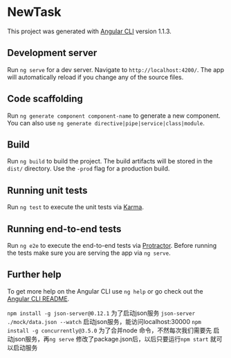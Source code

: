 # NewTask

This project was generated with [Angular CLI](https://github.com/angular/angular-cli) version 1.1.3.

## Development server

Run `ng serve` for a dev server. Navigate to `http://localhost:4200/`. The app will automatically reload if you change any of the source files.

## Code scaffolding

Run `ng generate component component-name` to generate a new component. You can also use `ng generate directive|pipe|service|class|module`.

## Build

Run `ng build` to build the project. The build artifacts will be stored in the `dist/` directory. Use the `-prod` flag for a production build.

## Running unit tests

Run `ng test` to execute the unit tests via [Karma](https://karma-runner.github.io).

## Running end-to-end tests

Run `ng e2e` to execute the end-to-end tests via [Protractor](http://www.protractortest.org/).
Before running the tests make sure you are serving the app via `ng serve`.

## Further help

To get more help on the Angular CLI use `ng help` or go check out the [Angular CLI README](https://github.com/angular/angular-cli/blob/master/README.md).

`npm install -g json-server@0.12.1` 为了启动json服务
 `json-server ./mock/data.json --watch` 启动json服务，能访问localhost:30000
 `npm install -g concurrently@3.5.0` 为了合并node 命令，不然每次我们需要先 启动json服务，再`ng serve`
 修改了package.json后，以后只要运行`npm start` 就可以启动服务